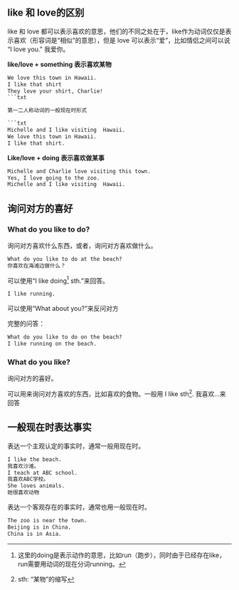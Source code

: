 ## like 和 love的区别

like 和 love 都可以表示喜欢的意思，他们的不同之处在于，like作为动词仅仅是表示喜欢（形容词是“相似”的意思），但是 love 可以表示“爱”，比如情侣之间可以说 “I love you.” 我爱你。

**like/love + something 表示喜欢某物**

```txt
We love this town in Hawaii.
I like that shirt 
They love your shirt, Charlie!
```txt

第一二人称动词的一般现在时形式

```txt
Michelle and I like visiting  Hawaii.
We love this town in Hawaii.
I like that shirt.
```

**Like/love + doing 表示喜欢做某事**

```txt
Michelle and Charlie love visiting this town.
Yes, I love going to the zoo.
Michelle and I like visiting  Hawaii.
```

## 询问对方的喜好

### What do you like to do?

询问对方喜欢什么东西，或者，询问对方喜欢做什么。

```txt
What do you like to do at the beach?
你喜欢在海滩边做什么？
```

可以使用“I like doing[^2] sth.”来回答。

```bash
I like running.
```

可以使用“What about you?”来反问对方

完整的问答：

```txt
What do you like to do on the beach?
I like running on the beach.
```



### What do you like?

询问对方的喜好。

可以用来询问对方喜欢的东西，比如喜欢的食物。一般用 I like sth[^1]. 我喜欢...来回答



## 一般现在时表达事实

表达一个主观认定的事实时，通常一般用现在时。

```txt
I like the beach.
我喜欢沙滩。
I teach at ABC school.
我喜欢ABC学校。
She loves animals.
她很喜欢动物
```

表达一个客观存在的事实时，通常也用一般现在时。

```txt
The zoo is near the town.
Beijing is in China.
China is in Asia.
```







[^1]:sth: “某物”的缩写
[^2]: 这里的doing是表示动作的意思，比如run（跑步），同时由于已经存在like，run需要用动词的现在分词running。

